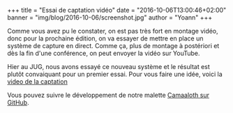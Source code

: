 +++
title = "Essai de captation vidéo"
date = "2016-10-06T13:00:46+02:00"
banner = "img/blog/2016-10-06/screenshot.jpg"
author = "Yoann"
+++

Comme vous avez pu le constater, on est pas très fort en montage vidéo, donc pour la prochaine édition, on va essayer de mettre en place un système de capture en direct. Comme ça, plus de montage à postériori et dès la fin d'une conférence, on peut envoyer la vidéo sur YouTube.

Hier au JUG, nous avons essayé ce nouveau système et le résultat est plutôt convaiquant pour un premier essai. Pour vous faire une idée, voici la [video de la captation](https://www.youtube.com/watch?v=TmFP9R4AD-c)

Vous pouvez suivre le développement de notre malette [Camaaloth sur GitHub](https://github.com/breizhcamp/camaaloth).
